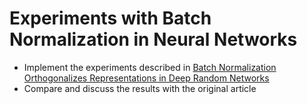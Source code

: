 # Experiments with Batch Normalization in Neural Networks

* Implement the experiments described in [Batch Normalization Orthogonalizes Representations in Deep Random Networks](https://arxiv.org/pdf/2106.03970.pdf)
* Compare and discuss the results with the original article